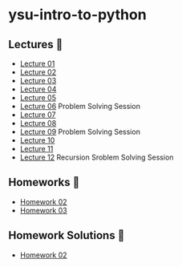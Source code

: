 # ysu-intro-to-python

## Lectures 📖

- [Lecture 01](lectures/Lecture01.ipynb)
- [Lecture 02](lectures/Lecture02.ipynb)
- [Lecture 03](lectures/Lecture03.ipynb)
- [Lecture 04](lectures/Lecture04.ipynb)
- [Lecture 05](lectures/Lecture05.ipynb)
- [Lecture 06](lectures/Lecture06.ipynb) Problem Solving Session
- [Lecture 07](lectures/Lecture07.ipynb)
- [Lecture 08](lectures/Lecture08.ipynb)
- [Lecture 09](lectures/Lecture09.ipynb) Problem Solving Session
- [Lecture 10](lectures/Lecture10.ipynb)
- [Lecture 11](lectures/Lecture11.ipynb)
- [Lecture 12](lectures/Lecture12.ipynb) Recursion Sroblem Solving Session

## Homeworks 📝

- [Homework 02](homeworks/problems/Homework02.pdf)
- [Homework 03](homeworks/problems/Homework03.pdf)

## Homework Solutions 📝

- [Homework 02](homeworks/solutions/Homework03.ipynb)